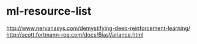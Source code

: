 # ml-resource-list

http://www.nervanasys.com/demystifying-deep-reinforcement-learning/
http://scott.fortmann-roe.com/docs/BiasVariance.html
